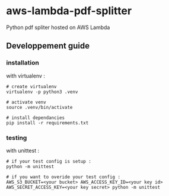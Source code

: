 # aws-lambda-pdf-splitter
Python pdf spliter hosted on AWS Lambda


## Developpement guide

### installation

with virtualenv :

    # create virtualenv
    virtualenv -p python3 .venv

    # activate venv
    source .venv/bin/activate

    # install dependancies
    pip install -r requirements.txt

### testing

with unittest :

    # if your test config is setup :
    python -m unittest

    # if you want to overide your test config : 
    AWS_S3_BUCKET=<your bucket> AWS_ACCESS_KEY_ID=<your key id> AWS_SECRET_ACCESS_KEY=<your key secret> python -m unittest
